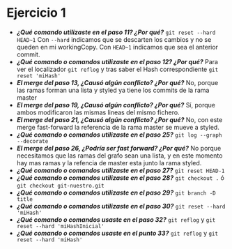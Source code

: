 # Ejercicio 1
- ***¿Qué comando utilizaste en el paso 11? ¿Por qué?***
	 ```git reset --hard HEAD~1``` Con ```--hard``` indicamos que se descarten los cambios y no se queden en mi workingCopy. Con ```HEAD~1``` indicamos que sea el anterior commit.
- ***¿Qué comando o comandos utilizaste en el paso 12? ¿Por qué?***
	Para ver el localizador ```git reflog``` y tras saber el Hash correspondiente ```git reset 'miHash'```
- ***El merge del paso 13, ¿Causó algún conflicto? ¿Por qué?***
	No, porque las ramas forman una lista y styled ya tiene los commits de la rama master
- ***El merge del paso 19, ¿Causó algún conflicto? ¿Por qué?***
	Sí, porque ambos modificaron las mismas lineas del mismo fichero.
- ***El merge del paso 21, ¿Causó algún conflicto? ¿Por qué?***
	No, con este merge fast-forward la referencia de la rama master se mueve a styled.
- ***¿Qué comando o comandos utilizaste en el paso 25?***
	```git log --graph --decorate```
- ***El merge del paso 26, ¿Podría ser fast forward? ¿Por qué?***
	No porque necesitamos que las ramas del grafo sean una lista, y en este momento hay mas ramas y  la refencia de master esta junto la rama styled.
- ***¿Qué comando o comandos utilizaste en el paso 27?***
	```git reset HEAD-1```
- ***¿Qué comando o comandos utilizaste en el paso 28?***
	```git checkout .``` ó ```git checkout git-nuestro.git```
- ***¿Qué comando o comandos utilizaste en el paso 29?***
	```git branch -D title```
- ***¿Qué comando o comandos utilizaste en el paso 30?***
	 ```git reset --hard 'miHash'```
- ***¿Qué comando o comandos usaste en el paso 32?***
	```git reflog``` y ```git reset --hard 'miHashInicial'```
- ***¿Qué comando o comandos usaste en el punto 33?***
	```git reflog``` y ```git reset --hard 'miHash'```
